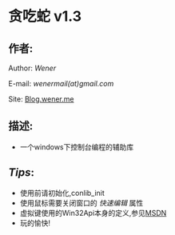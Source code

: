 贪吃蛇 v1.3
===========

## 作者:
Author: *Wener*

E-mail: *wenermail(at)gmail.com*

Site: [Blog.wener.me](http://blog.wener.me)

## 描述:
* 一个windows下控制台编程的辅助库

## *Tips*:
* 使用前请初始化,conlib_init
* 使用鼠标需要关闭窗口的 _快速编辑_ 属性
* 虚拟键使用的Win32Api本身的定义,参见[MSDN](http://msdn.microsoft.com/en-us/library/windows/desktop/dd375731(v=vs.85).aspx)
* 玩的愉快!

